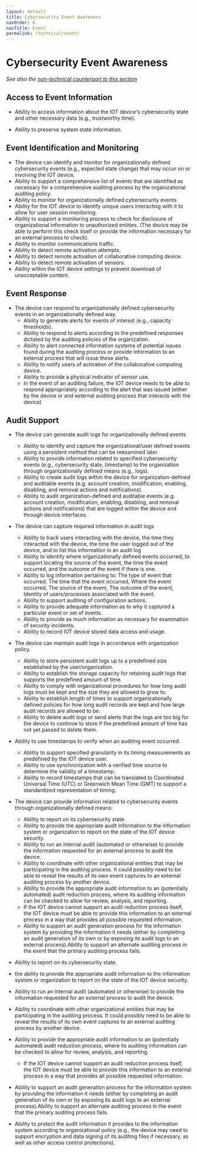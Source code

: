 ```yaml
---
layout: default
title: Cybersecurity Event Awareness
navOrder: 6
navTitle: Event
permalink: /technical/event/
---
```


# Cybersecurity Event Awareness

_See also the [non-technical counterpart to this section](../_8259-Control/event.md)_

## Access to Event Information

- Ability to access information about the IOT device&#39;s cybersecurity state and other necessary data (e.g., trustworthy time).

- Ability to preserve system state information.

## Event Identification and Monitoring

- The device can identify and monitor for organizationally defined cybersecurity events (e.g., expected state change) that may occur on or involving the IOT device.
- Ability to support a comprehensive list of events that are identified as necessary for a comprehensive auditing process by the organizational auditing policy.
- Ability to monitor for organizationally defined cybersecurity events
- Ability for the IOT device to identify unique users interacting with it to allow for user session monitoring.
- Ability to support a monitoring process to check for disclosure of organizational information to unauthorized entities. (The device may be able to perform this check itself or provide the information necessary for an external process to check).
- Ability to monitor communications traffic.
- Ability to detect remote activation attempts.
- Ability to detect remote activation of collaborative computing device.
- Ability to detect remote activation of sensors.
- Ability within the IOT device settings to prevent download of unacceptable content.

## Event Response

- The device can respond to organizationally defined cybersecurity events in an organizationally defined way.
  - Ability to generate alerts for events of interest (e.g., capacity thresholds).
  - Ability to respond to alerts according to the predefined responses dictated by the auditing policies of the organization.
  - Ability to alert connected information systems of potential issues found during the auditing process or provide information to an external process that will issue these alerts.
  - Ability to notify users of activation of the collaborative computing device.
  - Ability to provide a physical indicator of sensor use.
  - In the event of an auditing failure, the IOT device needs to be able to respond appropriately according to the alert that was issued (either by the device or and external auditing process that interacts with the device)

## Audit Support

- The device can generate audit logs for organizationally defined events
  - Ability to identify and capture the organizational/user defined events using a persistent method that can be reexamined later.
  - Ability to provide information related to specified cybersecurity events (e.g., cybersecurity state, timestamp) to the organization through organizationally defined means (e.g., logs).
  - Ability to create audit logs within the device for organization-defined and auditable events (e.g. account creation, modification, enabling, disabling, and removal actions and notifications).
  - Ability to audit organization-defined and auditable events (e.g. account creation, modification, enabling, disabling, and removal actions and notifications) that are logged within the device and through device interfaces.
- The device can capture required information in audit logs
  - Ability to track users interacting with the device, the time they interacted with the device, the time the user logged out of the device, and to list this information in an audit log
  - Ability to identify where organizationally defined events occurred, to support locating the source of the event, the time the event occurred, and the outcome of the event if there is one.
  - Ability to log information pertaining to: The type of event that occurred, The time that the event occurred, Where the event occurred, The source of the event, The outcome of the event, Identity of users/processes associated with the event.
  - Ability to support auditing of configuration actions.
  - Ability to provide adequate information as to why it captured a particular event or set of events.
  - Ability to provide as much information as necessary for examination of security incidents.
  - Ability to record IOT device stored data access and usage.
- The device can maintain audit logs in accordance with organization policy.
  - Ability to store persistent audit logs up to a predefined size established by the user/organization.
  - Ability to establish the storage capacity for retaining audit logs that supports the predefined amount of time.
  - Ability to comply with organizational procedures for how long audit logs must be kept and the size they are allowed to grow to.
  - Ability to establish length of times to support organizationally defined policies for how long audit records are kept and how large audit records are allowed to be.
  - Ability to delete audit logs or send alerts that the logs are too big for the device to continue to store if the predefined amount of time has not yet passed to delete them.
- Ability to use timestamps to verify when an auditing event occurred.
  - Ability to support specified granularity in its timing measurements as predefined by the IOT device user.
  - Ability to use synchronization with a verified time source to determine the validity of a timestamp.
  - Ability to record timestamps that can be translated to Coordinated Universal Time (UTC) or Greenwich Mean Time (GMT) to support a standardized representation of timing.
- The device can provide information related to cybersecurity events through organizationally defined means:
  - Ability to report on its cybersecurity state.
  - Ability to provide the appropriate audit information to the information system or organization to report on the state of the IOT device security.
  - Ability to run an internal audit (automated or otherwise) to provide the information requested for an external process to audit the device.
  - Ability to coordinate with other organizational entities that may be participating in the auditing process. It could possibly need to be able to reveal the results of its own event captures to an external auditing process by another device.
  - Ability to provide the appropriate audit information to an (potentially automated) audit reduction process, where its auditing information can be checked to allow for review, analysis, and reporting.
  - If the IOT device cannot support an audit reduction process itself, the IOT device must be able to provide this information to an external process in a way that provides all possible requested information.
  - Ability to support an audit generation process for the information system by providing the information it needs (either by completing an audit generation of its own or by exposing its audit logs to an external process).Ability to support an alternate auditing process in the event that the primary auditing process fails.

- Ability to report on its cybersecurity state.
- the ability to provide the appropriate audit information to the information system or organization to report on the state of the IOT device security.
- Ability to run an internal audit (automated or otherwise) to provide the information requested for an external process to audit the device.

- Ability to coordinate with other organizational entities that may be participating in the auditing process. It could possibly need to be able to reveal the results of its own event captures to an external auditing process by another device.
- Ability to provide the appropriate audit information to an (potentially automated) audit reduction process, where its auditing information can be checked to allow for review, analysis, and reporting.
  - If the IOT device cannot support an audit reduction process itself, the IOT device must be able to provide this information to an external process in a way that provides all possible requested information.

- Ability to support an audit generation process for the information system by providing the information it needs (either by completing an audit generation of its own or by exposing its audit logs to an external process).Ability to support an alternate auditing process in the event that the primary auditing process fails.
- Ability to protect the audit information it provides to the information system according to organizational policy (e.g., the device may need to support encryption and data signing of its auditing files if necessary, as well as other access control protections).
